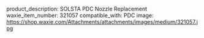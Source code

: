 product_description: SOLSTA PDC Nozzle Replacement
waxie_item_number: 321057
compatible_with: PDC
image: https://shop.waxie.com/Attachments/attachments/images/medium/321057.jpg

